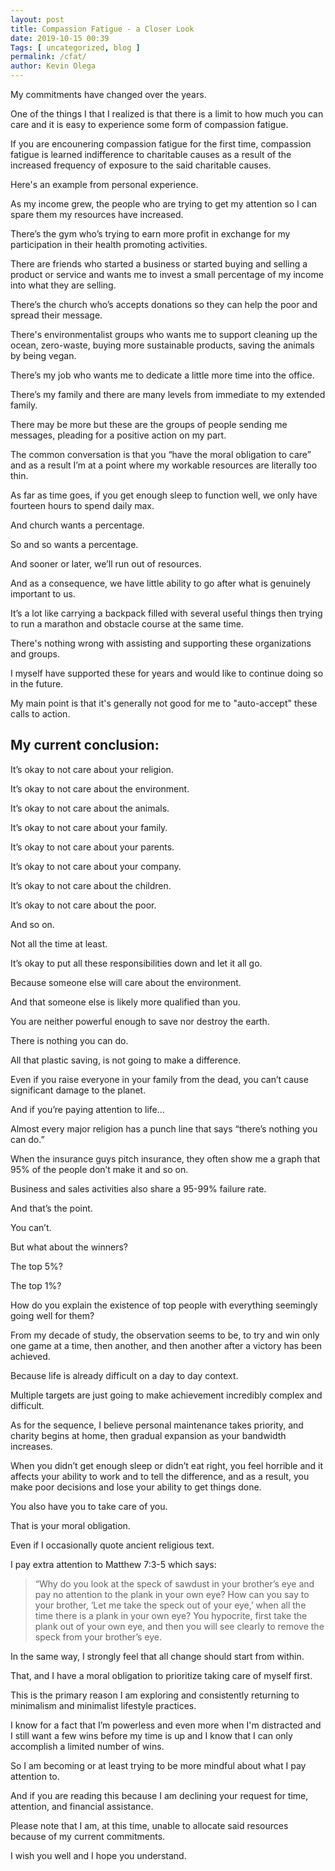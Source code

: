 ```yaml
--- 
layout: post 
title: Compassion Fatigue - a Closer Look
date: 2019-10-15 00:39
Tags: [ uncategorized, blog ]
permalink: /cfat/ 
author: Kevin Olega 
--- 
```

My commitments have changed over the years.

One of the things I that I realized is that there is a limit to how much you can care and it is easy to experience some form of compassion fatigue.

If you are encounering compassion fatigue for the first time, compassion fatigue is learned indifference to charitable causes as a result of the increased frequency of exposure to the said charitable causes.

Here's an example from personal experience.

As my income grew, the people who are trying to get my attention so I can spare them my resources have increased.

There’s the gym who’s trying to earn more profit in exchange for my participation in their health promoting activities.

There are friends who started a business or started buying and selling a product or service and wants me to invest a small percentage of my income into what they are selling.

There’s the church who’s accepts donations so they can help the poor and spread their message.

There's environmentalist groups who wants me to support cleaning up the ocean, zero-waste, buying more sustainable products, saving the animals by being vegan.

There’s my job who wants me to dedicate a little more time into the office.

There’s my family and there are many levels from immediate to my extended family.

There may be more but these are the groups of people sending me messages, pleading for a positive action on my part.

The common conversation is that you “have the moral obligation to care” and as a result I’m at a point where my workable resources are literally too thin.

As far as time goes, if you get enough sleep to function well, we only have fourteen hours to spend daily max.

And church wants a percentage.

So and so wants a percentage. 

And sooner or later, we’ll run out of resources.

And as a consequence, we have little ability to go after what is genuinely important to us.

It’s a lot like carrying a backpack filled with several useful things then trying to run a marathon and obstacle course at the same time.

There's nothing wrong with assisting and supporting these organizations and groups.

I myself have supported these for years and would like to continue doing so in the future.

My main point is that it's generally not good for me to "auto-accept" these calls to action.

## My current conclusion:

It’s okay to not care about your religion.

It’s okay to not care about the environment.

It’s okay to not care about the animals.

It’s okay to not care about your family.

It’s okay to not care about your parents.

It’s okay to not care about your company.

It’s okay to not care about the children.

It’s okay to not care about the poor.

And so on.

Not all the time at least.

It’s okay to put all these responsibilities down and let it all go.

Because someone else will care about the environment.

And that someone else is likely more qualified than you.

You are neither powerful enough to save nor destroy the earth.

There is nothing you can do.

All that plastic saving, is not going to make a difference.

Even if you raise everyone in your family from the dead, you can’t cause significant damage to the planet.

And if you’re paying attention to life...

Almost every major religion has a punch line that says “there’s nothing you can do.”

When the insurance guys pitch insurance, they often show me a graph that 95% of the people don’t make it and so on.

Business and sales activities also share a 95-99% failure rate.

And that’s the point.

You can’t.

But what about the winners?

The top 5%?

The top 1%?

How do you explain the existence of top people with everything seemingly going well for them?

From my decade of study, the observation seems to be, to try and win only one game at a time, then another, and then another after a victory has been achieved.

Because life is already difficult on a day to day context.

Multiple targets are just going to make achievement incredibly complex and difficult.

As for the sequence, I believe personal maintenance takes priority, and charity begins at home, then gradual expansion as your bandwidth increases.

When you didn’t get enough sleep or didn’t eat right, you feel horrible and it affects your ability to work and to tell the difference, and as a result, you make poor decisions and lose your ability to get things done.

You also have you to take care of you.

That is your moral obligation.

Even if I occasionally quote ancient religious text. 

I pay extra attention to Matthew 7:3-5 which says: 

> “Why do you look at the speck of sawdust in your brother’s eye and pay no attention to the plank in your own eye? 
> How can you say to your brother, ‘Let me take the speck out of your eye,’ when all the time there is a plank in your own eye? 
> You hypocrite, first take the plank out of your own eye, and then you will see clearly to remove the speck from your brother’s eye.

In the same way, I strongly feel that all change should start from within.

That, and I have a moral obligation to prioritize taking care of myself first.

This is the primary reason I am exploring and consistently returning to minimalism and minimalist lifestyle practices.

I know for a fact that I’m powerless and even more when I'm distracted and I still want a few wins before my time is up and I know that I can only accomplish a limited number of wins.

So I am becoming or at least trying to be more mindful about what I pay attention to.

And if you are reading this because I am declining your request for time, attention, and financial assistance.

Please note that I am, at this time, unable to allocate said resources because of my current commitments.

I wish you well and I hope you understand.
